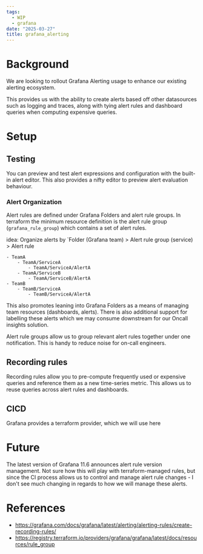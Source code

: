 ```yaml
---
tags:
  - WIP
  - grafana
date: "2025-03-27"
title: grafana_alerting
---
```


# Background

We are looking to rollout Grafana Alerting usage to enhance our existing alerting ecosystem.

This provides us with the ability to create alerts based off other datasources such as logging and traces, along with tying alert rules and dashboard queries when computing expensive queries.

# Setup

## Testing

You can preview and test alert expressions and configuration with the built-in alert editor. This also provides a nifty editor to preview alert evaluation behaviour.

### Alert Organization

Alert rules are defined under Grafana Folders and alert rule groups. In terraform the minimum resource definition is the alert rule group (`grafana_rule_group`) which contains a set of alert rules.

idea: Organize alerts by `Folder (Grafana team) > Alert rule group (service) > Alert rule 

```
- TeamA
	- TeamA/ServiceA
		- TeamA/ServiceA/AlertA
	- TeamA/ServiceB
		- TeamA/ServiceB/AlertA
- TeamB
	- TeamB/ServiceA
		- TeamB/ServiceA/AlertA
```

This also promotes leaning into Grafana Folders as a means of managing team resources (dashboards, alerts). There is also additional support for labelling these alerts which we may consume downstream for our Oncall insights solution.

Alert rule groups allow us to group relevant alert rules together under one notification. This is handy to reduce noise for on-call engineers.

## Recording rules

Recording rules allow you to pre-compute frequently used or expensive queries and reference them as a new time-series metric. This allows us to reuse queries across alert rules and dashboards.

## CICD

Grafana provides a terraform provider, which we will use here

# Future

The latest version of Grafana 11.6 announces alert rule version management. Not sure how this will play with terraform-managed rules, but since the CI process allows us to control and manage alert rule changes - I don't see much changing in regards to how we will manage these alerts.

# References

- https://grafana.com/docs/grafana/latest/alerting/alerting-rules/create-recording-rules/
- https://registry.terraform.io/providers/grafana/grafana/latest/docs/resources/rule_group
